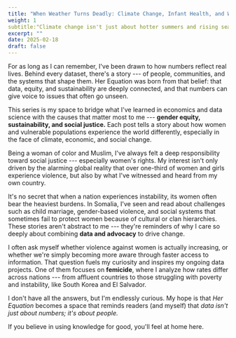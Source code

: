 ```yaml
---
title: "When Weather Turns Deadly: Climate Change, Infant Health, and Women’s Safety"
weight: 1
subtitle:"Climate change isn't just about hotter summers and rising seas -- it touches the most vulnerable parts of our lives. My research explores how climate stressors like pollution and extreme weather events affect infant mortality rates (IMR) in the United States, and how these pressures connect to gender-based violence (GBV)."
excerpt: ""
date: 2025-02-18
draft: false
---
```


For as long as I can remember, I've been drawn to how numbers reflect real lives. Behind every dataset, there's a story --- of people, communities, and the systems that shape them. Her Equation was born from that belief: that data, equity, and sustainability are deeply connected, and that numbers can give voice to issues that often go unseen.

This series is my space to bridge what I've learned in economics and data science with the causes that matter most to me --- **gender equity, sustainability, and social justice.** Each post tells a story about how women and vulnerable populations experience the world differently, especially in the face of climate, economic, and social change.

Being a woman of color and Muslim, I've always felt a deep responsibility toward social justice --- especially women's rights. My interest isn't only driven by the alarming global reality that over one-third of women and girls experience violence, but also by what I've witnessed and heard from my own country.

It's no secret that when a nation experiences instability, its women often bear the heaviest burdens. In Somalia, I've seen and read about challenges such as child marriage, gender-based violence, and social systems that sometimes fail to protect women because of cultural or clan hierarchies. These stories aren't abstract to me --- they're reminders of why I care so deeply about combining **data and advocacy** to drive change.

I often ask myself whether violence against women is actually increasing, or whether we're simply becoming more aware through faster access to information. That question fuels my curiosity and inspires my ongoing data projects. One of them focuses on **femicide**, where I analyze how rates differ across nations --- from affluent countries to those struggling with poverty and instability, like South Korea and El Salvador.

I don't have all the answers, but I'm endlessly curious. My hope is that *Her Equation* becomes a space that reminds readers (and myself) that *data isn't just about numbers; it's about people.*

If you believe in using knowledge for good, you'll feel at home here.
